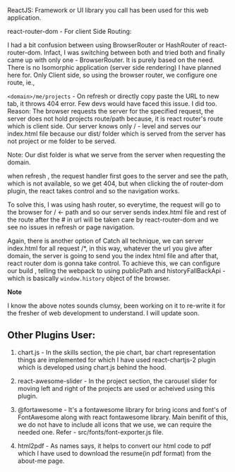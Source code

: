 ReactJS: Framework or UI library you call has been used for this web application.

react-router-dom - For client Side Routing:

I had a bit confusion between using BrowserRouter or HashRouter of react-router-dom. Infact, I was switching between both and tried both and finally came up with only one - BrowserRouter. It is purely based on the need. There is no Isomorphic application (server side rendering) I have planned here for. Only Client side, so using the browser router, we configure one route, ie.,

`<domain>/me/projects` - On refresh or directly copy paste the URL to new tab, it throws 404 error. Few devs would have faced this issue. I did too.
Reason: The browser requests the server for the specified request, the server does not hold projects route/path because, it is react router's route which is client side. Our server knows only <domain>/ - level and serves our index.html file because our dist/ folder which is served from the server has not project or me folder to be served.

Note: Our dist folder is what we serve from the server when requesting the domain.

when refresh , the request handler first goes to the server and see the path, which is not available, so we get 404, but when clicking the <Link> of router-dom plugin, the react takes control and so the navigation works.

To solve this, I was using hash router, so everytime, the request will go to the browser for <domain>/ <- path and so our server sends index.html file and rest of the route after the # in url will be taken care by react-router-dom and we see no issues in refresh or page navigation.

Again, there is another option of Catch all technique, we can server index.html for all request <domain>/\*, in this way, whatever the url you give after domain, the server is going to send you the index html file and after that, react router dom is gonna take control. To achieve this, we can configure our build , telling the webpack to using publicPath and historyFallBackApi - which is basically `window.history` object of the browser.

**Note**

I know the above notes sounds clumsy, been working on it to re-write it for the fresher of web development to understand. I will update soon.

## Other Plugins User:

1. chart.js - In the skills section, the pie chart, bar chart representation things are implemented for which I have used react-chartjs-2 plugin which is developed using chart.js behind the hood.

2. react-awesome-slider - In the project section, the carousel slider for moving left and right of the projects are used or acheived using this plugin.

3. @fortawesome - It's a fontawesome library for bring icons and font's of FontAwesome along with react fontawesome library. Main benifit of this, we do not have to include all icons that we use, we can require the needed one.
   Refer - src/fonts/font-exporter.js file.

4. html2pdf - As names says, it helps to convert our html code to pdf which I have used to download the resume(in pdf format) from the about-me page.
